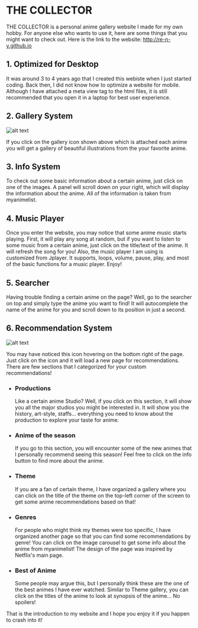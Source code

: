# THE COLLECTOR

THE COLLECTOR is a personal anime gallery website I made for my own hobby. For anyone else who wants to use it, here are some
things that you might want to check out.
Here is the link to the website:
http://re-n-y.github.io

## **1. Optimized for Desktop**
  It was around 3 to 4 years ago that I created this webiste when I just started coding. Back then, I did not know how to optimize a
  website for mobile. Although I have attached a meta view tag to the html files, it is still recommended that you open it in a laptop
  for best user experience.

## **2. Gallery System**

  ![alt text](http://re-n-y.github.io/icons/Gallery.png)
  
  If you click on the gallery icon shown above which is attached each anime you will get a gallery of beautiful illustrations
  from the your favorite anime.

## **3. Info System**

  To check out some basic information about a certain anime, just click on one of the images. A panel will scroll down on your
  right, which will display the information about the anime. All of the information is taken from myanimelist.
  
## **4. Music Player**
  
  Once you enter the website, you may notice that some anime music starts playing. First, it will play any song at random,
  but if you want to listen to some music from a certain anime, just click on the title/text of the anime. It will refresh the
  song for you! Also, the music player I am using is customized from Jplayer. It supports, loops, volume, pause, play, and most of
  the basic functions for a music player. Enjoy!

## **5. Searcher**
  
  Having trouble finding a certain anime on the page? Well, go to the searcher on top and simply type the anime you want to find!
  It will autocomplete the name of the anime for you and scroll down to its position in just a second.
  
## **6. Recommendation System**
  
  ![alt text](http://re-n-y.github.io/icons/Re.png)
   
  You may have noticed this icon hovering on the bottom right of the page. Just click on the icon and it will load a new page for
  recommendations. There are few sections that I categorized for your custom recommendations!
  
  - ### Productions
  
    Like a certain anime Studio? Well, if you click on this section, it will show you all the major studios you might be interested in.
    It will show you the history, art-style, staffs... everything you need to know about the production to explore your taste for anime.
    
  - ### Anime of the season
  
    If you go to this section, you will encounter some of the new animes that I personally recommend seeing this season!
    Feel free to click on the info button to find more about the anime.
    
  - ### Theme
  
    If you are a fan of certain theme, I have organized a gallery where you can click on the title of the theme on the top-left
    corner of the screen to get some anime recommendations based on that!
  
  - ### Genres
  
    For people who might think my themes were too specific, I have organized another page so that you can find some recommendations
    by genre! You can click on the image carousel to get some info about the anime from myanimelist! The design of the page was
    inspired by Netflix's main page.
    
  - ### Best of Anime
  
    Some people may argue this, but I personally think these are the one of the best animes I have ever watched.
    Similar to Theme gallery, you can click on the titles of the anime to look at synopsis of the anime...
    No spoilers!
    
That is the introduction to my website and I hope you enjoy it if you happen to crash into it!
